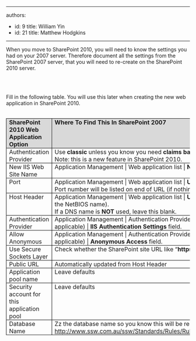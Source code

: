 

---
authors:
  - id: 9
    title: William Yin
  - id: 21
    title: Matthew Hodgkins
---




<span class='intro'> 
  <p>When you move to SharePoint 2010, you will need to know the settings you had on your 2007 server. Therefore document all the settings from the SharePoint 2007 server, that you will need to re-create on the SharePoint 2010 server. </p>
<p>&#160;</p>
​ </span>


  <p style="margin-top&#58;0cm;margin-right&#58;0cm;margin-bottom&#58;0pt;margin-left&#58;0cm;">Fill in the following table. You will use this later when creating the new web application in SharePoint 2010.</p>
<p style="margin-top&#58;0cm;margin-right&#58;0cm;margin-bottom&#58;0pt;margin-left&#58;0cm;">&#160;</p>
<table border="1" cellspacing="0" cellpadding="0" style="border-bottom-width&#58;medium;border-bottom-style&#58;none;border-bottom-color&#58;initial;border-left-width&#58;medium;border-left-style&#58;none;border-left-color&#58;initial;border-collapse&#58;collapse;border-top-width&#58;medium;border-top-style&#58;none;border-top-color&#58;initial;border-right-width&#58;medium;border-right-style&#58;none;border-right-color&#58;initial;">
    <tbody>
        <tr>
            <td valign="top" width="111" style="border-bottom-color&#58;windowtext;border-bottom-width&#58;1pt;border-bottom-style&#58;solid;border-left-color&#58;windowtext;border-left-width&#58;1pt;border-left-style&#58;solid;padding-bottom&#58;0cm;padding-left&#58;5.4pt;width&#58;83.4pt;padding-right&#58;5.4pt;background-image&#58;initial;background-attachment&#58;initial;background-color&#58;rgb(217, 217, 217);border-top-color&#58;windowtext;border-top-width&#58;1pt;border-top-style&#58;solid;border-right-color&#58;windowtext;border-right-width&#58;1pt;border-right-style&#58;solid;padding-top&#58;0cm;background-position&#58;initial initial;">
            <p style="margin-top&#58;0cm;margin-right&#58;0cm;margin-bottom&#58;0pt;margin-left&#58;0cm;"><b>SharePoint 2010 Web Application Option</b></p>
            </td>
            <td valign="top" width="321" style="border-bottom-color&#58;windowtext;border-bottom-width&#58;1pt;border-bottom-style&#58;solid;padding-bottom&#58;0cm;padding-left&#58;5.4pt;width&#58;240.95pt;padding-right&#58;5.4pt;background-image&#58;initial;background-attachment&#58;initial;background-color&#58;rgb(217, 217, 217);border-left-color&#58;rgb(240, 240, 240);border-top-color&#58;windowtext;border-top-width&#58;1pt;border-top-style&#58;solid;border-right-color&#58;windowtext;border-right-width&#58;1pt;border-right-style&#58;solid;padding-top&#58;0cm;background-position&#58;initial initial;">
            <p style="margin-top&#58;0cm;margin-right&#58;0cm;margin-bottom&#58;0pt;margin-left&#58;0cm;"><b>Where To Find This In SharePoint 2007</b></p>
            </td>
            <td valign="top" width="187" style="border-bottom-color&#58;windowtext;border-bottom-width&#58;1pt;border-bottom-style&#58;solid;padding-bottom&#58;0cm;padding-left&#58;5.4pt;width&#58;140pt;padding-right&#58;5.4pt;background-image&#58;initial;background-attachment&#58;initial;background-color&#58;rgb(217, 217, 217);border-left-color&#58;rgb(240, 240, 240);border-top-color&#58;windowtext;border-top-width&#58;1pt;border-top-style&#58;solid;border-right-color&#58;windowtext;border-right-width&#58;1pt;border-right-style&#58;solid;padding-top&#58;0cm;background-position&#58;initial initial;">
            <p style="margin-top&#58;0cm;margin-right&#58;0cm;margin-bottom&#58;0pt;margin-left&#58;0cm;"><b>Answer</b></p>
            </td>
        </tr>
        <tr>
            <td valign="top" width="111" style="border-bottom-color&#58;windowtext;border-bottom-width&#58;1pt;border-bottom-style&#58;solid;border-left-color&#58;windowtext;border-left-width&#58;1pt;border-left-style&#58;solid;padding-bottom&#58;0cm;background-color&#58;transparent;border-top-color&#58;rgb(240, 240, 240);padding-left&#58;5.4pt;width&#58;83.4pt;padding-right&#58;5.4pt;border-right-color&#58;windowtext;border-right-width&#58;1pt;border-right-style&#58;solid;padding-top&#58;0cm;">
            <p style="margin-top&#58;0cm;margin-right&#58;0cm;margin-bottom&#58;0pt;margin-left&#58;0cm;">Authentication Provider</p>
            </td>
            <td valign="top" width="321" style="border-bottom-color&#58;windowtext;border-bottom-width&#58;1pt;border-bottom-style&#58;solid;padding-bottom&#58;0cm;background-color&#58;transparent;border-top-color&#58;rgb(240, 240, 240);padding-left&#58;5.4pt;width&#58;240.95pt;padding-right&#58;5.4pt;border-left-color&#58;rgb(240, 240, 240);border-right-color&#58;windowtext;border-right-width&#58;1pt;border-right-style&#58;solid;padding-top&#58;0cm;">
            <p style="margin-top&#58;0cm;margin-right&#58;0cm;margin-bottom&#58;0pt;margin-left&#58;0cm;">Use <b>classic</b> unless you know you need <b>claims based authentication <br>
            </b>Note&#58; this is a new feature in SharePoint 2010. </p>
            </td>
            <td valign="top" width="187" style="border-bottom-color&#58;windowtext;border-bottom-width&#58;1pt;border-bottom-style&#58;solid;padding-bottom&#58;0cm;background-color&#58;transparent;border-top-color&#58;rgb(240, 240, 240);padding-left&#58;5.4pt;width&#58;140pt;padding-right&#58;5.4pt;border-left-color&#58;rgb(240, 240, 240);border-right-color&#58;windowtext;border-right-width&#58;1pt;border-right-style&#58;solid;padding-top&#58;0cm;">
            <p style="margin-top&#58;0cm;margin-right&#58;0cm;margin-bottom&#58;0pt;margin-left&#58;0cm;">&#160;</p>
            </td>
        </tr>
        <tr>
            <td valign="top" width="111" style="border-bottom-color&#58;windowtext;border-bottom-width&#58;1pt;border-bottom-style&#58;solid;border-left-color&#58;windowtext;border-left-width&#58;1pt;border-left-style&#58;solid;padding-bottom&#58;0cm;background-color&#58;transparent;border-top-color&#58;rgb(240, 240, 240);padding-left&#58;5.4pt;width&#58;83.4pt;padding-right&#58;5.4pt;border-right-color&#58;windowtext;border-right-width&#58;1pt;border-right-style&#58;solid;padding-top&#58;0cm;">
            <p style="margin-top&#58;0cm;margin-right&#58;0cm;margin-bottom&#58;0pt;margin-left&#58;0cm;">New IIS Web Site Name</p>
            </td>
            <td valign="top" width="321" style="border-bottom-color&#58;windowtext;border-bottom-width&#58;1pt;border-bottom-style&#58;solid;padding-bottom&#58;0cm;background-color&#58;transparent;border-top-color&#58;rgb(240, 240, 240);padding-left&#58;5.4pt;width&#58;240.95pt;padding-right&#58;5.4pt;border-left-color&#58;rgb(240, 240, 240);border-right-color&#58;windowtext;border-right-width&#58;1pt;border-right-style&#58;solid;padding-top&#58;0cm;">
            <p style="margin-top&#58;0cm;margin-right&#58;0cm;margin-bottom&#58;0pt;margin-left&#58;0cm;">Application Management | Web application list | <b>Name Field</b></p>
            </td>
            <td valign="top" width="187" style="border-bottom-color&#58;windowtext;border-bottom-width&#58;1pt;border-bottom-style&#58;solid;padding-bottom&#58;0cm;background-color&#58;transparent;border-top-color&#58;rgb(240, 240, 240);padding-left&#58;5.4pt;width&#58;140pt;padding-right&#58;5.4pt;border-left-color&#58;rgb(240, 240, 240);border-right-color&#58;windowtext;border-right-width&#58;1pt;border-right-style&#58;solid;padding-top&#58;0cm;">
            <p style="margin-top&#58;0cm;margin-right&#58;0cm;margin-bottom&#58;0pt;margin-left&#58;0cm;">&#160;</p>
            </td>
        </tr>
        <tr>
            <td valign="top" width="111" style="border-bottom-color&#58;windowtext;border-bottom-width&#58;1pt;border-bottom-style&#58;solid;border-left-color&#58;windowtext;border-left-width&#58;1pt;border-left-style&#58;solid;padding-bottom&#58;0cm;background-color&#58;transparent;border-top-color&#58;rgb(240, 240, 240);padding-left&#58;5.4pt;width&#58;83.4pt;padding-right&#58;5.4pt;border-right-color&#58;windowtext;border-right-width&#58;1pt;border-right-style&#58;solid;padding-top&#58;0cm;">
            <p style="margin-top&#58;0cm;margin-right&#58;0cm;margin-bottom&#58;0pt;margin-left&#58;0cm;">Port</p>
            </td>
            <td valign="top" width="321" style="border-bottom-color&#58;windowtext;border-bottom-width&#58;1pt;border-bottom-style&#58;solid;padding-bottom&#58;0cm;background-color&#58;transparent;border-top-color&#58;rgb(240, 240, 240);padding-left&#58;5.4pt;width&#58;240.95pt;padding-right&#58;5.4pt;border-left-color&#58;rgb(240, 240, 240);border-right-color&#58;windowtext;border-right-width&#58;1pt;border-right-style&#58;solid;padding-top&#58;0cm;">
            <p style="margin-top&#58;0cm;margin-right&#58;0cm;margin-bottom&#58;0pt;margin-left&#58;0cm;">Application Management | Web application list | <b>URL Field</b>. <br>
            Port number will be listed on end of URL (if nothing its port 80)</p>
            </td>
            <td valign="top" width="187" style="border-bottom-color&#58;windowtext;border-bottom-width&#58;1pt;border-bottom-style&#58;solid;padding-bottom&#58;0cm;background-color&#58;transparent;border-top-color&#58;rgb(240, 240, 240);padding-left&#58;5.4pt;width&#58;140pt;padding-right&#58;5.4pt;border-left-color&#58;rgb(240, 240, 240);border-right-color&#58;windowtext;border-right-width&#58;1pt;border-right-style&#58;solid;padding-top&#58;0cm;">
            <p style="margin-top&#58;0cm;margin-right&#58;0cm;margin-bottom&#58;0pt;margin-left&#58;0cm;">&#160;</p>
            </td>
        </tr>
        <tr>
            <td valign="top" width="111" style="border-bottom-color&#58;windowtext;border-bottom-width&#58;1pt;border-bottom-style&#58;solid;border-left-color&#58;windowtext;border-left-width&#58;1pt;border-left-style&#58;solid;padding-bottom&#58;0cm;background-color&#58;transparent;border-top-color&#58;rgb(240, 240, 240);padding-left&#58;5.4pt;width&#58;83.4pt;padding-right&#58;5.4pt;border-right-color&#58;windowtext;border-right-width&#58;1pt;border-right-style&#58;solid;padding-top&#58;0cm;">
            <p style="margin-top&#58;0cm;margin-right&#58;0cm;margin-bottom&#58;0pt;margin-left&#58;0cm;">Host Header</p>
            </td>
            <td valign="top" width="321" style="border-bottom-color&#58;windowtext;border-bottom-width&#58;1pt;border-bottom-style&#58;solid;padding-bottom&#58;0cm;background-color&#58;transparent;border-top-color&#58;rgb(240, 240, 240);padding-left&#58;5.4pt;width&#58;240.95pt;padding-right&#58;5.4pt;border-left-color&#58;rgb(240, 240, 240);border-right-color&#58;windowtext;border-right-width&#58;1pt;border-right-style&#58;solid;padding-top&#58;0cm;">
            <p style="margin-top&#58;0cm;margin-right&#58;0cm;margin-bottom&#58;0pt;margin-left&#58;0cm;">Application Management | Web application list | <b>URL Field</b> if a DNS name is used (not just the NetBIOS name). <br>
            If a DNS name is <b>NOT</b> used, leave this blank.</p>
            </td>
            <td valign="top" width="187" style="border-bottom-color&#58;windowtext;border-bottom-width&#58;1pt;border-bottom-style&#58;solid;padding-bottom&#58;0cm;background-color&#58;transparent;border-top-color&#58;rgb(240, 240, 240);padding-left&#58;5.4pt;width&#58;140pt;padding-right&#58;5.4pt;border-left-color&#58;rgb(240, 240, 240);border-right-color&#58;windowtext;border-right-width&#58;1pt;border-right-style&#58;solid;padding-top&#58;0cm;">
            <p style="margin-top&#58;0cm;margin-right&#58;0cm;margin-bottom&#58;0pt;margin-left&#58;0cm;">&#160;</p>
            </td>
        </tr>
        <tr>
            <td valign="top" width="111" style="border-bottom-color&#58;windowtext;border-bottom-width&#58;1pt;border-bottom-style&#58;solid;border-left-color&#58;windowtext;border-left-width&#58;1pt;border-left-style&#58;solid;padding-bottom&#58;0cm;background-color&#58;transparent;border-top-color&#58;rgb(240, 240, 240);padding-left&#58;5.4pt;width&#58;83.4pt;padding-right&#58;5.4pt;border-right-color&#58;windowtext;border-right-width&#58;1pt;border-right-style&#58;solid;padding-top&#58;0cm;">
            <p style="margin-top&#58;0cm;margin-right&#58;0cm;margin-bottom&#58;0pt;margin-left&#58;0cm;">Authentication Provider</p>
            </td>
            <td valign="top" width="321" style="border-bottom-color&#58;windowtext;border-bottom-width&#58;1pt;border-bottom-style&#58;solid;padding-bottom&#58;0cm;background-color&#58;transparent;border-top-color&#58;rgb(240, 240, 240);padding-left&#58;5.4pt;width&#58;240.95pt;padding-right&#58;5.4pt;border-left-color&#58;rgb(240, 240, 240);border-right-color&#58;windowtext;border-right-width&#58;1pt;border-right-style&#58;solid;padding-top&#58;0cm;">
            <p style="margin-top&#58;0cm;margin-right&#58;0cm;margin-bottom&#58;0pt;margin-left&#58;0cm;">Application Management | Authentication Providers | (Click On the default zone if applicable) | <b>IIS Authentication Settings</b> field.</p>
            </td>
            <td valign="top" width="187" style="border-bottom-color&#58;windowtext;border-bottom-width&#58;1pt;border-bottom-style&#58;solid;padding-bottom&#58;0cm;background-color&#58;transparent;border-top-color&#58;rgb(240, 240, 240);padding-left&#58;5.4pt;width&#58;140pt;padding-right&#58;5.4pt;border-left-color&#58;rgb(240, 240, 240);border-right-color&#58;windowtext;border-right-width&#58;1pt;border-right-style&#58;solid;padding-top&#58;0cm;">
            <p style="margin-top&#58;0cm;margin-right&#58;0cm;margin-bottom&#58;0pt;margin-left&#58;0cm;">&#160;</p>
            </td>
        </tr>
        <tr>
            <td valign="top" width="111" style="border-bottom-color&#58;windowtext;border-bottom-width&#58;1pt;border-bottom-style&#58;solid;border-left-color&#58;windowtext;border-left-width&#58;1pt;border-left-style&#58;solid;padding-bottom&#58;0cm;background-color&#58;transparent;border-top-color&#58;rgb(240, 240, 240);padding-left&#58;5.4pt;width&#58;83.4pt;padding-right&#58;5.4pt;border-right-color&#58;windowtext;border-right-width&#58;1pt;border-right-style&#58;solid;padding-top&#58;0cm;">
            <p style="margin-top&#58;0cm;margin-right&#58;0cm;margin-bottom&#58;0pt;margin-left&#58;0cm;">Allow Anonymous</p>
            </td>
            <td valign="top" width="321" style="border-bottom-color&#58;windowtext;border-bottom-width&#58;1pt;border-bottom-style&#58;solid;padding-bottom&#58;0cm;background-color&#58;transparent;border-top-color&#58;rgb(240, 240, 240);padding-left&#58;5.4pt;width&#58;240.95pt;padding-right&#58;5.4pt;border-left-color&#58;rgb(240, 240, 240);border-right-color&#58;windowtext;border-right-width&#58;1pt;border-right-style&#58;solid;padding-top&#58;0cm;">
            <p style="margin-top&#58;0cm;margin-right&#58;0cm;margin-bottom&#58;0pt;margin-left&#58;0cm;">Application Management | Authentication Providers | (Click On the default zone if applicable) | <b>Anonymous Access</b> field.</p>
            </td>
            <td valign="top" width="187" style="border-bottom-color&#58;windowtext;border-bottom-width&#58;1pt;border-bottom-style&#58;solid;padding-bottom&#58;0cm;background-color&#58;transparent;border-top-color&#58;rgb(240, 240, 240);padding-left&#58;5.4pt;width&#58;140pt;padding-right&#58;5.4pt;border-left-color&#58;rgb(240, 240, 240);border-right-color&#58;windowtext;border-right-width&#58;1pt;border-right-style&#58;solid;padding-top&#58;0cm;">
            <p style="margin-top&#58;0cm;margin-right&#58;0cm;margin-bottom&#58;0pt;margin-left&#58;0cm;">&#160;</p>
            </td>
        </tr>
        <tr>
            <td valign="top" width="111" style="border-bottom-color&#58;windowtext;border-bottom-width&#58;1pt;border-bottom-style&#58;solid;border-left-color&#58;windowtext;border-left-width&#58;1pt;border-left-style&#58;solid;padding-bottom&#58;0cm;background-color&#58;transparent;border-top-color&#58;rgb(240, 240, 240);padding-left&#58;5.4pt;width&#58;83.4pt;padding-right&#58;5.4pt;border-right-color&#58;windowtext;border-right-width&#58;1pt;border-right-style&#58;solid;padding-top&#58;0cm;">
            <p style="margin-top&#58;0cm;margin-right&#58;0cm;margin-bottom&#58;0pt;margin-left&#58;0cm;">Use Secure Sockets Layer</p>
            </td>
            <td valign="top" width="321" style="border-bottom-color&#58;windowtext;border-bottom-width&#58;1pt;border-bottom-style&#58;solid;padding-bottom&#58;0cm;background-color&#58;transparent;border-top-color&#58;rgb(240, 240, 240);padding-left&#58;5.4pt;width&#58;240.95pt;padding-right&#58;5.4pt;border-left-color&#58;rgb(240, 240, 240);border-right-color&#58;windowtext;border-right-width&#58;1pt;border-right-style&#58;solid;padding-top&#58;0cm;">
            <p style="margin-top&#58;0cm;margin-right&#58;0cm;margin-bottom&#58;0pt;margin-left&#58;0cm;">Check whether the SharePoint site URL like “<b>https</b>&#58;//***”</p>
            </td>
            <td valign="top" width="187" style="border-bottom-color&#58;windowtext;border-bottom-width&#58;1pt;border-bottom-style&#58;solid;padding-bottom&#58;0cm;background-color&#58;transparent;border-top-color&#58;rgb(240, 240, 240);padding-left&#58;5.4pt;width&#58;140pt;padding-right&#58;5.4pt;border-left-color&#58;rgb(240, 240, 240);border-right-color&#58;windowtext;border-right-width&#58;1pt;border-right-style&#58;solid;padding-top&#58;0cm;">
            <p style="margin-top&#58;0cm;margin-right&#58;0cm;margin-bottom&#58;0pt;margin-left&#58;0cm;">&#160;</p>
            </td>
        </tr>
        <tr>
            <td valign="top" width="111" style="border-bottom-color&#58;windowtext;border-bottom-width&#58;1pt;border-bottom-style&#58;solid;border-left-color&#58;windowtext;border-left-width&#58;1pt;border-left-style&#58;solid;padding-bottom&#58;0cm;background-color&#58;transparent;border-top-color&#58;rgb(240, 240, 240);padding-left&#58;5.4pt;width&#58;83.4pt;padding-right&#58;5.4pt;border-right-color&#58;windowtext;border-right-width&#58;1pt;border-right-style&#58;solid;padding-top&#58;0cm;">
            <p style="margin-top&#58;0cm;margin-right&#58;0cm;margin-bottom&#58;0pt;margin-left&#58;0cm;">Public URL</p>
            </td>
            <td valign="top" width="321" style="border-bottom-color&#58;windowtext;border-bottom-width&#58;1pt;border-bottom-style&#58;solid;padding-bottom&#58;0cm;background-color&#58;transparent;border-top-color&#58;rgb(240, 240, 240);padding-left&#58;5.4pt;width&#58;240.95pt;padding-right&#58;5.4pt;border-left-color&#58;rgb(240, 240, 240);border-right-color&#58;windowtext;border-right-width&#58;1pt;border-right-style&#58;solid;padding-top&#58;0cm;">
            <p style="margin-top&#58;0cm;margin-right&#58;0cm;margin-bottom&#58;0pt;margin-left&#58;0cm;">Automatically updated from Host Header</p>
            </td>
            <td valign="top" width="187" style="border-bottom-color&#58;windowtext;border-bottom-width&#58;1pt;border-bottom-style&#58;solid;padding-bottom&#58;0cm;background-color&#58;transparent;border-top-color&#58;rgb(240, 240, 240);padding-left&#58;5.4pt;width&#58;140pt;padding-right&#58;5.4pt;border-left-color&#58;rgb(240, 240, 240);border-right-color&#58;windowtext;border-right-width&#58;1pt;border-right-style&#58;solid;padding-top&#58;0cm;">
            <p style="margin-top&#58;0cm;margin-right&#58;0cm;margin-bottom&#58;0pt;margin-left&#58;0cm;">&#160;</p>
            </td>
        </tr>
        <tr>
            <td valign="top" width="111" style="border-bottom-color&#58;windowtext;border-bottom-width&#58;1pt;border-bottom-style&#58;solid;border-left-color&#58;windowtext;border-left-width&#58;1pt;border-left-style&#58;solid;padding-bottom&#58;0cm;background-color&#58;transparent;border-top-color&#58;rgb(240, 240, 240);padding-left&#58;5.4pt;width&#58;83.4pt;padding-right&#58;5.4pt;border-right-color&#58;windowtext;border-right-width&#58;1pt;border-right-style&#58;solid;padding-top&#58;0cm;">
            <p style="margin-top&#58;0cm;margin-right&#58;0cm;margin-bottom&#58;0pt;margin-left&#58;0cm;">Application pool name</p>
            </td>
            <td valign="top" width="321" style="border-bottom-color&#58;windowtext;border-bottom-width&#58;1pt;border-bottom-style&#58;solid;padding-bottom&#58;0cm;background-color&#58;transparent;border-top-color&#58;rgb(240, 240, 240);padding-left&#58;5.4pt;width&#58;240.95pt;padding-right&#58;5.4pt;border-left-color&#58;rgb(240, 240, 240);border-right-color&#58;windowtext;border-right-width&#58;1pt;border-right-style&#58;solid;padding-top&#58;0cm;">
            <p style="margin-top&#58;0cm;margin-right&#58;0cm;margin-bottom&#58;0pt;margin-left&#58;0cm;">Leave defaults</p>
            </td>
            <td valign="top" width="187" style="border-bottom-color&#58;windowtext;border-bottom-width&#58;1pt;border-bottom-style&#58;solid;padding-bottom&#58;0cm;background-color&#58;transparent;border-top-color&#58;rgb(240, 240, 240);padding-left&#58;5.4pt;width&#58;140pt;padding-right&#58;5.4pt;border-left-color&#58;rgb(240, 240, 240);border-right-color&#58;windowtext;border-right-width&#58;1pt;border-right-style&#58;solid;padding-top&#58;0cm;">
            <p style="margin-top&#58;0cm;margin-right&#58;0cm;margin-bottom&#58;0pt;margin-left&#58;0cm;">&#160;</p>
            </td>
        </tr>
        <tr>
            <td valign="top" width="111" style="border-bottom-color&#58;windowtext;border-bottom-width&#58;1pt;border-bottom-style&#58;solid;border-left-color&#58;windowtext;border-left-width&#58;1pt;border-left-style&#58;solid;padding-bottom&#58;0cm;background-color&#58;transparent;border-top-color&#58;rgb(240, 240, 240);padding-left&#58;5.4pt;width&#58;83.4pt;padding-right&#58;5.4pt;border-right-color&#58;windowtext;border-right-width&#58;1pt;border-right-style&#58;solid;padding-top&#58;0cm;">
            <p style="margin-top&#58;0cm;margin-right&#58;0cm;margin-bottom&#58;0pt;margin-left&#58;0cm;">Security account for this application pool</p>
            </td>
            <td valign="top" width="321" style="border-bottom-color&#58;windowtext;border-bottom-width&#58;1pt;border-bottom-style&#58;solid;padding-bottom&#58;0cm;background-color&#58;transparent;border-top-color&#58;rgb(240, 240, 240);padding-left&#58;5.4pt;width&#58;240.95pt;padding-right&#58;5.4pt;border-left-color&#58;rgb(240, 240, 240);border-right-color&#58;windowtext;border-right-width&#58;1pt;border-right-style&#58;solid;padding-top&#58;0cm;">
            <p style="margin-top&#58;0cm;margin-right&#58;0cm;margin-bottom&#58;0pt;margin-left&#58;0cm;">Leave defaults</p>
            </td>
            <td valign="top" width="187" style="border-bottom-color&#58;windowtext;border-bottom-width&#58;1pt;border-bottom-style&#58;solid;padding-bottom&#58;0cm;background-color&#58;transparent;border-top-color&#58;rgb(240, 240, 240);padding-left&#58;5.4pt;width&#58;140pt;padding-right&#58;5.4pt;border-left-color&#58;rgb(240, 240, 240);border-right-color&#58;windowtext;border-right-width&#58;1pt;border-right-style&#58;solid;padding-top&#58;0cm;">
            <p style="margin-top&#58;0cm;margin-right&#58;0cm;margin-bottom&#58;0pt;margin-left&#58;0cm;">&#160;</p>
            </td>
        </tr>
        <tr>
            <td valign="top" width="111" style="border-bottom-color&#58;windowtext;border-bottom-width&#58;1pt;border-bottom-style&#58;solid;border-left-color&#58;windowtext;border-left-width&#58;1pt;border-left-style&#58;solid;padding-bottom&#58;0cm;background-color&#58;transparent;border-top-color&#58;rgb(240, 240, 240);padding-left&#58;5.4pt;width&#58;83.4pt;padding-right&#58;5.4pt;border-right-color&#58;windowtext;border-right-width&#58;1pt;border-right-style&#58;solid;padding-top&#58;0cm;">
            <p style="margin-top&#58;0cm;margin-right&#58;0cm;margin-bottom&#58;0pt;margin-left&#58;0cm;">Database Name</p>
            </td>
            <td valign="top" width="321" style="border-bottom-color&#58;windowtext;border-bottom-width&#58;1pt;border-bottom-style&#58;solid;padding-bottom&#58;0cm;background-color&#58;transparent;border-top-color&#58;rgb(240, 240, 240);padding-left&#58;5.4pt;width&#58;240.95pt;padding-right&#58;5.4pt;border-left-color&#58;rgb(240, 240, 240);border-right-color&#58;windowtext;border-right-width&#58;1pt;border-right-style&#58;solid;padding-top&#58;0cm;">
            <p style="margin-top&#58;0cm;margin-right&#58;0cm;margin-bottom&#58;0pt;margin-left&#58;0cm;">Zz the database name so you know this will be replaced (read <a href="http&#58;//www.ssw.com.au/ssw/Standards/Rules/RulestoSuccessfulProjects.aspx#zzoldfiles">http&#58;//www.ssw.com.au/ssw/Standards/Rules/RulestoSuccessfulProjects.aspx#zzoldfiles</a>) </p>
            </td>
            <td valign="top" width="187" style="border-bottom-color&#58;windowtext;border-bottom-width&#58;1pt;border-bottom-style&#58;solid;padding-bottom&#58;0cm;background-color&#58;transparent;border-top-color&#58;rgb(240, 240, 240);padding-left&#58;5.4pt;width&#58;140pt;padding-right&#58;5.4pt;border-left-color&#58;rgb(240, 240, 240);border-right-color&#58;windowtext;border-right-width&#58;1pt;border-right-style&#58;solid;padding-top&#58;0cm;">
            <p style="margin-top&#58;0cm;margin-right&#58;0cm;margin-bottom&#58;0pt;margin-left&#58;0cm;">&#160;</p>
            </td>
        </tr>
    </tbody>
</table>
<p style="margin-top&#58;0cm;margin-right&#58;0cm;margin-bottom&#58;0pt;margin-left&#58;0cm;">&#160;</p>
<p style="margin-top&#58;0cm;margin-right&#58;0cm;margin-bottom&#58;0pt;margin-left&#58;0cm;">&#160;</p>




